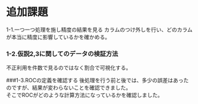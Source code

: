 # 追加課題
1-1.一つ一つ処理を施し精度の結果を見る
 カラムのつけ外しを行い、どのカラムが本当に精度に影響しているかを確かめる。  
 
### 1-2.仮説2,3に関してのデータの検証方法
不正利用を件数で見るのではなく割合で可視化する。

###1-3.ROCの定義を確認する
後処理を行う前と後では、多少の誤差はあったのですが、結果が変わらないことを確認できました。  
そこでROCがどのような計算方法になっているかを確認しました。
